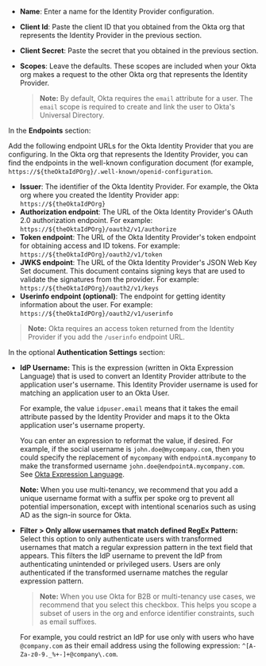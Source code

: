 * **Name**: Enter a name for the Identity Provider configuration.
* **Client Id**: Paste the client ID that you obtained from the Okta org that represents the Identity Provider in the previous section.
* **Client Secret**: Paste the secret that you obtained in the previous section.
* **Scopes**: Leave the defaults. These scopes are included when your Okta org makes a request to the other Okta org that represents the Identity Provider.

    > **Note:** By default, Okta requires the `email` attribute for a user. The `email` scope is required to create and link the user to Okta's Universal Directory.

In the **Endpoints** section:

Add the following endpoint URLs for the Okta Identity Provider that you are configuring. In the Okta org that represents the Identity Provider, you can find the endpoints in the well-known configuration document (for example, `https://${theOktaIdPOrg}/.well-known/openid-configuration`.

* **Issuer**: The identifier of the Okta Identity Provider. For example, the Okta org where you created the Identity Provider app: `https://${theOktaIdPOrg}`
* **Authorization endpoint**: The URL of the Okta Identity Provider's OAuth 2.0 authorization endpoint. For example: `https://${theOktaIdPOrg}/oauth2/v1/authorize`
* **Token endpoint**: The URL of the Okta Identity Provider's token endpoint for obtaining access and ID tokens. For example: `https://${theOktaIdPOrg}/oauth2/v1/token`
* **JWKS endpoint**: The URL of the Okta Identity Provider's JSON Web Key Set document. This document contains signing keys that are used to validate the signatures from the provider. For example: `https://${theOktaIdPOrg}/oauth2/v1/keys`
* **Userinfo endpoint (optional)**: The endpoint for getting identity information about the user. For example: `https://${theOktaIdPOrg}/oauth2/v1/userinfo`

> **Note:** Okta requires an access token returned from the Identity Provider if you add the `/userinfo` endpoint URL.

In the optional **Authentication Settings** section:

* **IdP Username:** This is the expression (written in Okta Expression Language) that is used to convert an Identity Provider attribute to the application user's username. This Identity Provider username is used for matching an application user to an Okta User.

    For example, the value `idpuser.email` means that it takes the email attribute passed by the Identity Provider and maps it to the Okta application user's username property.

    You can enter an expression to reformat the value, if desired. For example, if the social username is `john.doe@mycompany.com`, then you could specify the replacement of `mycompany` with `endpointA.mycompany` to make the transformed username `john.doe@endpointA.mycompany.com`. See [Okta Expression Language](/docs/reference/okta-expression-language/).

    **Note:** When you use multi-tenancy, we recommend that you add a unique username format with a suffix per spoke org to prevent all potential impersonation, except with intentional scenarios such as using AD as the sign-in source for Okta.

* **Filter > Only allow usernames that match defined RegEx Pattern:** Select this option to only authenticate users with transformed usernames that match a regular expression pattern in the text field that appears. This filters the IdP username to prevent the IdP from authenticating unintended or privileged users. Users are only authenticated if the transformed username matches the regular expression pattern.

    > **Note:** When you use Okta for B2B or multi-tenancy use cases, we recommend that you select this checkbox. This helps you scope a subset of users in the org and enforce identifier constraints, such as email suffixes.

    For example, you could restrict an IdP for use only with users who have `@company.com` as their email address using the following expression: `^[A-Za-z0-9._%+-]+@company\.com`.
